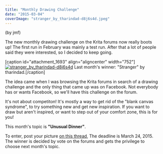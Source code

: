 ```yaml
---
title: "Monthly Drawing Challenge"
date: "2015-03-04"
coverImage: "stranger_by_tharindad-d8j6s4d.jpeg"
---
```


(by jmf)

The new monthly drawing challenge on the Krita forums now really boots up! The first run in February was mainly a test run. After that a lot of people said they were interested, so I decided to keep going.

\[caption id="attachment\_1693" align="aligncenter" width="752"\][![stranger_by_tharindad-d8j6s4d](/images/posts/2015/stranger_by_tharindad-d8j6s4d.jpeg)](http://tharindad.deviantart.com/art/Stranger-5159584932) Last month's winner: "Stranger" by tharindad.\[/caption\]

The idea came when I was browsing the Krita forums in search of a drawing challenge and the only thing that came up was on Facebook. Not everybody has or wants Facebook, so we'll have this challenge on the forum.

It's not about competiton! It's mostly a way to get rid of the "blank canvas syndrome", to try something new and get new inspiration. If you want to draw but aren't inspired, or want to step out of your comfort zone, this is for you!

This month's topic is **"Unusual Dinner"**.

To enter, post your picture [on this thread](https://forum.kde.org/viewtopic.php?f=277&t=125203 "March drawing challenge"), The deadline is March 24, 2015. The winner is decided by vote on the forums and gets the privilege to choose next month's topic.
